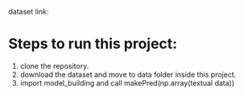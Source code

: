 dataset link: 
# Steps to run this project:
1. clone the repository.
2. download the dataset and move to data folder inside this project.
3. import model_building and call makePred(np.array(textual data))
